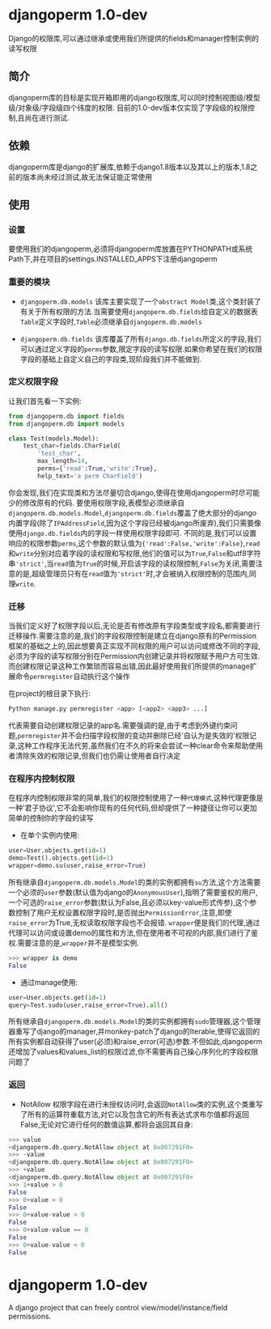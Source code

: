 # djangoperm 1.0-dev
Django的权限库,可以通过继承或使用我们所提供的fields和manager控制实例的读写权限

## 简介
djangoperm库的目标是实现开箱即用的django权限库,可以同时控制视图级/模型级/对象级/字段级四个纬度的权限.
目前的1.0-dev版本仅实现了字段级的权限控制,且尚在进行测试.

## 依赖
djangoperm库是django的扩展库,依赖于django1.8版本以及其以上的版本,1.8之前的版本尚未经过测试,故无法保证能正常使用

## 使用

### 设置
要使用我们的djangoperm,必须将djangoperm库放置在PYTHONPATH或系统Path下,并在项目的settings.INSTALLED_APPS下注册djangoperm

### 重要的模块
* `djangoperm.db.models`
该库主要实现了一个`abstract Model`类,这个类封装了有关于所有权限的方法.当需要使用`djangoperm.db.fields`给自定义的数据表`Table`定义字段时,`Table`必须继承自`djangoperm.db.models`

* `djangoperm.db.fields`
该库覆盖了所有`django.db.fields`所定义的字段,我们可以通过定义字段的`perms`参数,限定字段的读写权限.如果你希望在我们的权限字段的基础上自定义自己的字段类,现阶段我们并不能做到.

### 定义权限字段
让我们首先看一下实例:
```Python
from djangoperm.db import fields
from djangoperm.db import models

class Test(models.Model):
	test_char=fields.CharField(
        'test_char',
        max_length=14,
        perms={'read':True,'write':True},
        help_text='a perm CharField')
```

你会发现,我们在实现类和方法尽量切合django,使得在使用djangoperm时尽可能少的修改原有的代码.
要使用权限字段,表模型必须继承自`djangoperm.db.models.Model`,`djangoperm.db.fields`覆盖了绝大部分的django内置字段(除了`IPAddressField`,因为这个字段已经被django所废弃),我们只需要像使用`django.db.fields`内的字段一样使用权限字段即可.
不同的是,我们可以设置响应的权限参数`perms`,这个参数的默认值为`{'read':False,'write':False}`,`read`和`write`分别对应着字段的读权限和写权限,他们的值可以为`True`,`False`和utf8字符串`'strict'`,当`read`值为`True`的时候,开启该字段的读权限控制,`False`为关闭,需要注意的是,超级管理员只有在`read`值为`'strict'`时,才会被纳入权限控制的范围内,同理`write`.

### 迁移
当我们定义好了权限字段以后,无论是否有修改原有字段类型或字段名,都需要进行迁移操作.需要注意的是,我们的字段权限控制是建立在django原有的Permission框架的基础之上的,因此想要真正实现不同权限的用户可以访问或修改不同的字段,必须为字段的读写权限分别在Permission内创建记录并将权限赋予用户方可生效.而创建权限记录这种工作繁琐而容易出错,因此最好使用我们所提供的manage扩展命令`permregister`自动执行这个操作

在project的根目录下执行:
```Bash
Python manage.py permregister <app> [<app2> <app3> ...]
```
<app>代表需要自动创建权限记录的app名.需要强调的是,由于考虑到外键约束问题,`permregister`并不会扫描字段权限的变动并删除已经'自认为是失效的'权限记录,这种工作程序无法代劳,虽然我们在不久的将来会尝试一种clear命令来帮助使用者清除失效的权限记录,但我们也仍需让使用者自行决定

### 在程序内控制权限
在程序内控制权限非常的简单,我们的权限控制使用了一种`代理模式`,这种代理更像是一种'君子协议',它不会影响你现有的任何代码,但却提供了一种捷径让你可以更加简单的控制你的字段的读写

* 在单个实例内使用:
```Python
user=User.objects.get(id=1)
demo=Test().objects.get(id=1)
wrapper=demo.su(user,raise_error=True)
```
所有继承自`djangoperm.db.models.Model`的类的实例都拥有`su`方法,这个方法需要一个必须的`user`参数(默认值为django的`AnonymousUser`),指明了需要鉴权的用户,一个可选的`raise_error`参数(默认为False,且必须以key-value形式传参),这个参数控制了用户无权设置权限字段时,是否抛出`PermissionError`,注意,即使`raise_error`为True,无权读取权限字段也不会报错.
`wrapper`便是我们的代理,通过代理可以访问或设置demo的属性和方法,但在使用者不可视的内部,我们进行了鉴权.需要注意的是,`wrapper`并不是模型实例.
```Python
>>> wrapper is demo
False
```

* 通过manage使用:
```Python
user=User.objects.get(id=1)
query=Test.sudo(user,raise_error=True).all()
```
所有继承自`djangoperm.db.models.Model`的类的实例都拥有`sudo`管理器,这个管理器重写了django的manager,并monkey-patch了django的Iterable,使得它返回的所有实例都自动获得了user(必须)和raise_error(可选)参数.不但如此,djangoperm还增加了values和values_list的权限过滤,你不需要再自己操心序列化的字段权限问题了

### 返回

* NotAllow
权限字段在进行未授权访问时,会返回`NotAllow`类的实例,这个类重写了所有的运算符重载方法,对它以及包含它的所有表达式求布尔值都将返回False,无论对它进行任何的数值运算,都将会返回其自身:
```Python
>>> value
<djangoperm.db.query.NotAllow object at 0x007291F0>
>>> -value
<djangoperm.db.query.NotAllow object at 0x007291F0>
>>> +value
<djangoperm.db.query.NotAllow object at 0x007291F0>
>>> 1+value > 0
False
>>> 0+value > 0
False
>>> 0+value-value > 0
False
>>> 0+value-value == 0
False
>>> 0+value-value < 0
False
```

# djangoperm 1.0-dev
A django project that can freely control view/model/instance/field permissions.

